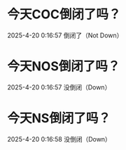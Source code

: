 # 今天COC倒闭了吗？

2025-4-20 0:16:57 倒闭了（Not Down）

# 今天NOS倒闭了吗？

2025-4-20 0:16:57 没倒闭（Down）

# 今天NS倒闭了吗？

2025-4-20 0:16:58 没倒闭（Down）

